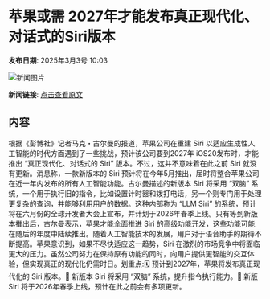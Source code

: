# ​苹果或需 2027年才能发布真正现代化、对话式的Siri版本

**发布日期**: 2025年3月3号 10:03

![新闻图片](https://pic.chinaz.com/picmap/202303090853460692_0.jpg)

**新闻链接**: [点击查看原文](https://www.aibase.com/zh/news/15870)

## 内容

根据《彭博社》记者马克・古尔曼的报道，苹果公司在重建 Siri 以适应生成性人工智能的时代方面遇到了一些挑战，预计该公司要到2027年 iOS20发布时，才能推出 “真正现代化、对话式的 Siri” 版本。不过，这并不意味着在此之前 Siri 就没有更新。消息称，一款新版本的 Siri 预计将在今年5月推出，届时将整合苹果公司在近一年内发布的所有人工智能功能。古尔曼描述的新版本 Siri 将采用 “双脑” 系统，一个用于执行旧的指令，比如设置计时器和拨打电话，另一个则专门用于处理更复杂的查询，并能够利用用户的数据。这种内部称为 “LLM Siri” 的系统，预计将在六月份的全球开发者大会上宣布，并计划于2026年春季上线。只有等到新版本推出后，古尔曼表示，苹果才能全面推进 Siri 的高级功能开发，这些功能可能在随后的年度中陆续推出。随着人工智能技术的发展，用户对于语音助手的期待不断提高。苹果意识到，如果不尽快适应这一趋势，Siri 在激烈的市场竞争中将面临更大的压力。虽然公司努力在保持原有功能的同时，向用户提供更智能的交互体验，但实现真正的现代化仍需时日。划重点:🗓️ 预计到2027年，苹果将发布真正现代化的 Siri 版本。🔄 新版本 Siri 将采用 “双脑” 系统，提升指令执行能力。📅 新版 Siri 将于2026年春季上线，预计在此之前会有多项更新。
